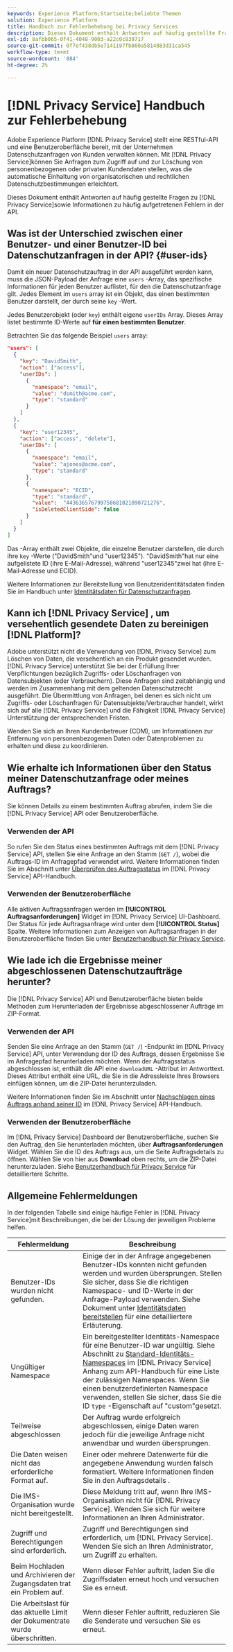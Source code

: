 ```yaml
---
keywords: Experience Platform;Startseite;beliebte Themen
solution: Experience Platform
title: Handbuch zur Fehlerbehebung bei Privacy Services
description: Dieses Dokument enthält Antworten auf häufig gestellte Fragen zu Privacy Service sowie Informationen zu häufig aufgetretenen Fehlern in der API.
exl-id: 8afbb065-0f41-4048-9003-a22c0c839717
source-git-commit: 0f7ef438db5e7141197fb860a5814883d31ca545
workflow-type: tm+mt
source-wordcount: '884'
ht-degree: 2%

---
```


# [!DNL Privacy Service] Handbuch zur Fehlerbehebung

Adobe Experience Platform [!DNL Privacy Service] stellt eine RESTful-API und eine Benutzeroberfläche bereit, mit der Unternehmen Datenschutzanfragen von Kunden verwalten können. Mit [!DNL Privacy Service]können Sie Anfragen zum Zugriff auf und zur Löschung von personenbezogenen oder privaten Kundendaten stellen, was die automatische Einhaltung von organisatorischen und rechtlichen Datenschutzbestimmungen erleichtert.

Dieses Dokument enthält Antworten auf häufig gestellte Fragen zu [!DNL Privacy Service]sowie Informationen zu häufig aufgetretenen Fehlern in der API.

## Was ist der Unterschied zwischen einer Benutzer- und einer Benutzer-ID bei Datenschutzanfragen in der API? {#user-ids}

Damit ein neuer Datenschutzauftrag in der API ausgeführt werden kann, muss die JSON-Payload der Anfrage eine `users` -Array, das spezifische Informationen für jeden Benutzer auflistet, für den die Datenschutzanfrage gilt. Jedes Element im `users` array ist ein Objekt, das einen bestimmten Benutzer darstellt, der durch seine `key` -Wert.

Jedes Benutzerobjekt (oder `key`) enthält eigene `userIDs` Array. Dieses Array listet bestimmte ID-Werte auf **für einen bestimmten Benutzer**.

Betrachten Sie das folgende Beispiel `users` array:

```json
"users": [
  {
    "key": "DavidSmith",
    "action": ["access"],
    "userIDs": [
      {
        "namespace": "email",
        "value": "dsmith@acme.com",
        "type": "standard"
      }
    ]
  },
  {
    "key": "user12345",
    "action": ["access", "delete"],
    "userIDs": [
      {
        "namespace": "email",
        "value": "ajones@acme.com",
        "type": "standard"
      },
      {
        "namespace": "ECID",
        "type": "standard",
        "value":  "443636576799758681021090721276",
        "isDeletedClientSide": false
      }
    ]
  }
]
```

Das -Array enthält zwei Objekte, die einzelne Benutzer darstellen, die durch ihre `key` -Werte (&quot;DavidSmith&quot;und &quot;user12345&quot;). &quot;DavidSmith&quot;hat nur eine aufgelistete ID (ihre E-Mail-Adresse), während &quot;user12345&quot;zwei hat (ihre E-Mail-Adresse und ECID).

Weitere Informationen zur Bereitstellung von Benutzeridentitätsdaten finden Sie im Handbuch unter [Identitätsdaten für Datenschutzanfragen](identity-data.md).


## Kann ich [!DNL Privacy Service] , um versehentlich gesendete Daten zu bereinigen [!DNL Platform]?

Adobe unterstützt nicht die Verwendung von [!DNL Privacy Service] zum Löschen von Daten, die versehentlich an ein Produkt gesendet wurden. [!DNL Privacy Service] unterstützt Sie bei der Erfüllung Ihrer Verpflichtungen bezüglich Zugriffs- oder Löschanfragen von Datensubjekten (oder Verbrauchern). Diese Anfragen sind zeitabhängig und werden im Zusammenhang mit dem geltenden Datenschutzrecht ausgeführt. Die Übermittlung von Anfragen, bei denen es sich nicht um Zugriffs- oder Löschanfragen für Datensubjekte/Verbraucher handelt, wirkt sich auf alle [!DNL Privacy Service] und die Fähigkeit [!DNL Privacy Service] Unterstützung der entsprechenden Fristen.

Wenden Sie sich an Ihren Kundenbetreuer (CDM), um Informationen zur Entfernung von personenbezogenen Daten oder Datenproblemen zu erhalten und diese zu koordinieren.

## Wie erhalte ich Informationen über den Status meiner Datenschutzanfrage oder meines Auftrags?

Sie können Details zu einem bestimmten Auftrag abrufen, indem Sie die [!DNL Privacy Service] API oder Benutzeroberfläche.

### Verwenden der API

So rufen Sie den Status eines bestimmten Auftrags mit dem [!DNL Privacy Service] API, stellen Sie eine Anfrage an den Stamm (`GET /`), wobei die Auftrags-ID im Anfragepfad verwendet wird. Weitere Informationen finden Sie im Abschnitt unter [Überprüfen des Auftragsstatus](api/privacy-jobs.md#check-the-status-of-a-job) im [!DNL Privacy Service] API-Handbuch.

### Verwenden der Benutzeroberfläche

Alle aktiven Auftragsanfragen werden im **[!UICONTROL Auftragsanforderungen]** Widget im [!DNL Privacy Service] UI-Dashboard. Der Status für jede Auftragsanfrage wird unter dem **[!UICONTROL Status]** Spalte. Weitere Informationen zum Anzeigen von Auftragsanfragen in der Benutzeroberfläche finden Sie unter [Benutzerhandbuch für Privacy Service](ui/user-guide.md).

## Wie lade ich die Ergebnisse meiner abgeschlossenen Datenschutzaufträge herunter?

Die [!DNL Privacy Service] API und Benutzeroberfläche bieten beide Methoden zum Herunterladen der Ergebnisse abgeschlossener Aufträge im ZIP-Format.

### Verwenden der API

Senden Sie eine Anfrage an den Stamm (`GET /`) -Endpunkt im [!DNL Privacy Service] API, unter Verwendung der ID des Auftrags, dessen Ergebnisse Sie im Anfragepfad herunterladen möchten. Wenn der Auftragsstatus abgeschlossen ist, enthält die API eine `downloadURL` -Attribut im Antworttext. Dieses Attribut enthält eine URL, die Sie in die Adressleiste Ihres Browsers einfügen können, um die ZIP-Datei herunterzuladen.

Weitere Informationen finden Sie im Abschnitt unter [Nachschlagen eines Auftrags anhand seiner ID](api/privacy-jobs.md#check-the-status-of-a-job) im [!DNL Privacy Service] API-Handbuch.

### Verwenden der Benutzeroberfläche

Im [!DNL Privacy Service] Dashboard der Benutzeroberfläche, suchen Sie den Auftrag, den Sie herunterladen möchten, über **Auftragsanforderungen** Widget. Wählen Sie die ID des Auftrags aus, um die Seite Auftragsdetails zu öffnen. Wählen Sie von hier aus **Download** oben rechts, um die ZIP-Datei herunterzuladen. Siehe [Benutzerhandbuch für Privacy Service](ui/user-guide.md) für detailliertere Schritte.

## Allgemeine Fehlermeldungen

In der folgenden Tabelle sind einige häufige Fehler in [!DNL Privacy Service]mit Beschreibungen, die bei der Lösung der jeweiligen Probleme helfen.

| Fehlermeldung | Beschreibung |
| --- | --- |
| Benutzer-IDs wurden nicht gefunden. | Einige der in der Anfrage angegebenen Benutzer-IDs konnten nicht gefunden werden und wurden übersprungen. Stellen Sie sicher, dass Sie die richtigen Namespace- und ID-Werte in der Anfrage-Payload verwenden. Siehe Dokument unter [Identitätsdaten bereitstellen](./identity-data.md) für eine detailliertere Erläuterung. |
| Ungültiger Namespace | Ein bereitgestellter Identitäts-Namespace für eine Benutzer-ID war ungültig. Siehe Abschnitt zu [Standard-Identitäts-Namespaces](./api/appendix.md#standard-namespaces) im [!DNL Privacy Service] Anhang zum API-Handbuch für eine Liste der zulässigen Namespaces. Wenn Sie einen benutzerdefinierten Namespace verwenden, stellen Sie sicher, dass Sie die ID `type` -Eigenschaft auf &quot;custom&quot;gesetzt. |
| Teilweise abgeschlossen | Der Auftrag wurde erfolgreich abgeschlossen, einige Daten waren jedoch für die jeweilige Anfrage nicht anwendbar und wurden übersprungen. |
| Die Daten weisen nicht das erforderliche Format auf. | Einer oder mehrere Datenwerte für die angegebene Anwendung wurden falsch formatiert. Weitere Informationen finden Sie in den Auftragsdetails . |
| Die IMS-Organisation wurde nicht bereitgestellt. | Diese Meldung tritt auf, wenn Ihre IMS-Organisation nicht für [!DNL Privacy Service]. Wenden Sie sich für weitere Informationen an Ihren Administrator. |
| Zugriff und Berechtigungen sind erforderlich. | Zugriff und Berechtigungen sind erforderlich, um [!DNL Privacy Service]. Wenden Sie sich an Ihren Administrator, um Zugriff zu erhalten. |
| Beim Hochladen und Archivieren der Zugangsdaten trat ein Problem auf. | Wenn dieser Fehler auftritt, laden Sie die Zugriffsdaten erneut hoch und versuchen Sie es erneut. |
| Die Arbeitslast für das aktuelle Limit der Dokumentrate wurde überschritten. | Wenn dieser Fehler auftritt, reduzieren Sie die Senderate und versuchen Sie es erneut. |
